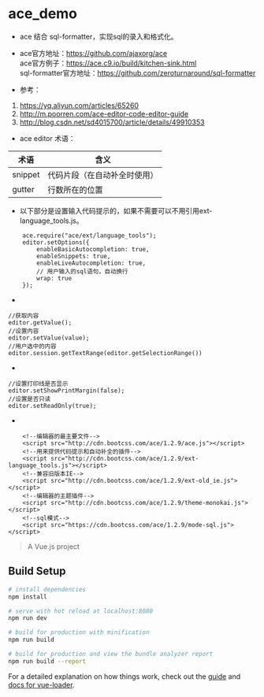 # ace_demo

* ace 结合 sql-formatter，实现sql的录入和格式化。

* ace官方地址：https://github.com/ajaxorg/ace   
 ace官方例子：https://ace.c9.io/build/kitchen-sink.html  
sql-formatter官方地址：https://github.com/zeroturnaround/sql-formatter

* 参考：
1. https://yq.aliyun.com/articles/65260
1. http://m.poorren.com/ace-editor-code-editor-guide
1. http://blog.csdn.net/sd4015700/article/details/49910353

* ace editor 术语：

术语 | 含义
--- | ---
snippet | 代码片段（在自动补全时使用）
gutter | 行数所在的位置

* 以下部分是设置输入代码提示的，如果不需要可以不用引用ext-language_tools.js。
```
    ace.require("ace/ext/language_tools");
    editor.setOptions({
        enableBasicAutocompletion: true,
        enableSnippets: true,
        enableLiveAutocompletion: true,
        // 用户输入的sql语句，自动换行
        wrap: true
    });
```
*
```
//获取内容
editor.getValue();
//设置内容
editor.setValue(value);
//用户选中的内容
editor.session.getTextRange(editor.getSelectionRange())
```
*
```
//设置打印线是否显示
editor.setShowPrintMargin(false);
//设置是否只读
editor.setReadOnly(true);
```
* 
```
    <!--编辑器的最主要文件-->
    <script src="http://cdn.bootcss.com/ace/1.2.9/ace.js"></script>
    <!--用来提供代码提示和自动补全的插件-->
    <script src="http://cdn.bootcss.com/ace/1.2.9/ext-language_tools.js"></script>
    <!--兼容旧版本IE-->
    <script src="http://cdn.bootcss.com/ace/1.2.9/ext-old_ie.js"></script>
    <!--编辑器的主题插件-->
    <script src="http://cdn.bootcss.com/ace/1.2.9/theme-monokai.js"></script>
    <!--sql模式-->
    <script src="https://cdn.bootcss.com/ace/1.2.9/mode-sql.js"></script>
```

> A Vue.js project

## Build Setup

``` bash
# install dependencies
npm install

# serve with hot reload at localhost:8080
npm run dev

# build for production with minification
npm run build

# build for production and view the bundle analyzer report
npm run build --report
```

For a detailed explanation on how things work, check out the [guide](http://vuejs-templates.github.io/webpack/) and [docs for vue-loader](http://vuejs.github.io/vue-loader).
